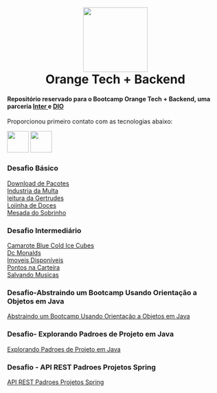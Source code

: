 <h1 align="center"><img src="https://hermes.digitalinnovation.one/tracks/59417914-c4ce-4bf8-b802-f1c1985a07fa.png" height="150" width="150"><br />Orange Tech + Backend </h1>

#### Repositório reservado para o Bootcamp Orange Tech + Backend, uma parceria [ Inter ](https://www.bancointer.com.br/) e [ DIO ](https://dio.me/)<br>
Proporcionou primeiro contato com as tecnologias abaixo:
<div>
<img src="https://cdn.jsdelivr.net/gh/devicons/devicon/icons/java/java-original.svg" height=50  width=50>
<img src="https://cdn.jsdelivr.net/gh/devicons/devicon/icons/spring/spring-original.svg" height=50  width=50>
</div>

### Desafio Básico
[Download de Pacotes](https://github.com/CodesdaLu/OrangeTech_Backend/tree/main/B%C3%A1sico/DownloaddePacotes)</br>
[Industria da Multa](https://github.com/CodesdaLu/OrangeTech_Backend/tree/main/B%C3%A1sico/IndustriadaMulta)<br>
[leitura da Gertrudes](https://github.com/CodesdaLu/OrangeTech_Backend/tree/main/B%C3%A1sico/LeituradaGertrudes)<br>
[Lojinha de Doces](https://github.com/CodesdaLu/OrangeTech_Backend/tree/main/B%C3%A1sico/LojinhadeDoces)<br>
[Mesada do Sobrinho](https://github.com/CodesdaLu/OrangeTech_Backend/tree/main/B%C3%A1sico/MesadadoSobrinho)<br>
          

### Desafio Intermediário
[Camarote Blue Cold Ice Cubes](https://github.com/CodesdaLu/OrangeTech_Backend/tree/main/Intermediario/Camarote%20Blue%20Cold%20Ice%20Cubes)</br>
[Dc Monalds](https://github.com/CodesdaLu/OrangeTech_Backend/tree/main/Intermediario/Dc%20Monalds)<br>
[Imoveis Disponíveis](https://github.com/CodesdaLu/OrangeTech_Backend/tree/main/Intermediario/Imoveus%20Disponiveis)<br>
[Pontos na Carteira](https://github.com/CodesdaLu/OrangeTech_Backend/tree/main/Intermediario/Pontos%20na%20Carteira)<br>
[Salvando Musicas](https://github.com/CodesdaLu/OrangeTech_Backend/tree/main/Intermediario/Salvando%20Musicas)<br>

### Desafio-Abstraindo um Bootcamp Usando Orientação a Objetos em Java
[Abstraindo um Bootcamp Usando Orientação a Objetos em Java](https://github.com/CodesdaLu/OrangeTech_Backend/tree/main/Desafio-Abstraindo%20um%20Bootcamp%20Usando%20Orienta%C3%A7%C3%A3o%20a%20Objetos%20em%20Java)<br>

### Desafio- Explorando Padroes de Projeto em Java
[Explorando Padroes de Projeto em Java](https://github.com/CodesdaLu/OrangeTech_Backend/tree/main/Desafio%20-%20Explorando%20Padr%C3%B5es%20de%20Projetos%20na%20Pr%C3%A1tica%20com%20Java/padroes-deprojeto-napratica)<br>

### Desafio - API REST Padroes Projetos Spring
[API REST Padroes Projetos Spring](https://github.com/CodesdaLu/OrangeTech_Backend/tree/main/API%20REST%20Padroes%20Projetos%20Spring)<br>
